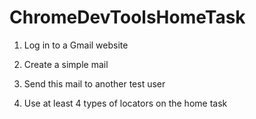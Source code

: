# ChromeDevToolsHomeTask
1) Log in to a Gmail website

2) Create a simple mail

3) Send this mail to another test user

4) Use at least 4 types of locators on the home task